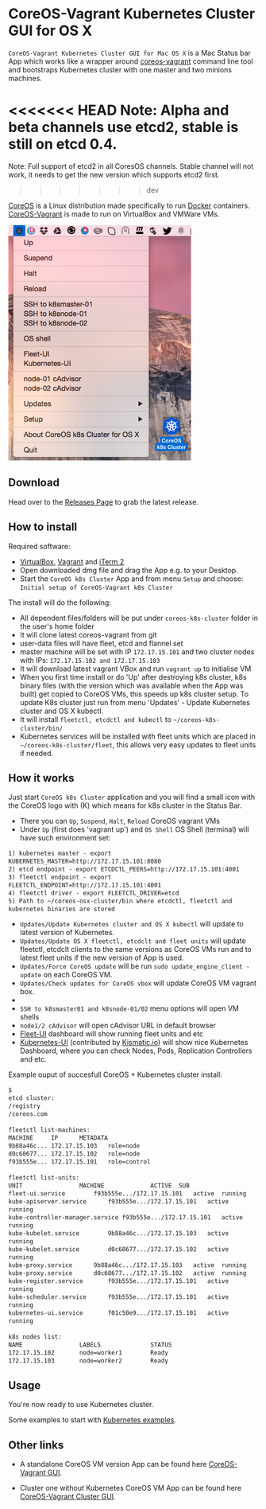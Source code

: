 CoreOS-Vagrant Kubernetes Cluster GUI for OS X
============================

`CoreOS-Vagrant Kubernetes Cluster GUI for Mac OS X` is a Mac Status bar App which works like a wrapper around [coreos-vagrant](https://github.com/coreos/coreos-vagrant) command line tool and bootstraps Kubernetes cluster with one master and two minions machines.

<<<<<<< HEAD
Note: Alpha and beta channels use etcd2, stable is still on etcd 0.4.
=======
Note: Full support of etcd2 in all CoresOS channels. Stable channel will not work, it needs to get the new version which supports etcd2 first.
>>>>>>> dev

[CoreOS](https://coreos.com) is a Linux distribution made specifically to run [Docker](https://www.docker.io/) containers.
[CoreOS-Vagrant](https://github.com/coreos/coreos-vagrant) is made to run on VirtualBox and VMWare VMs.

![CoreOS-Vagrant-Kubernetes-Cluster-GUI](coreos-vagrant-k8s-cluster-gui.png "CoreOS-Vagrant-Kubernetes-Cluster-GUI")

Download
--------
Head over to the [Releases Page](https://github.com/rimusz/coreos-osx-gui-kubernetes-cluster/releases) to grab the latest release.


How to install
----------

Required software:
* [VirtualBox](https://www.virtualbox.org/wiki/Downloads), [Vagrant](http://www.vagrantup.com/downloads.html) and [iTerm 2](http://www.iterm2.com/#/section/downloads)
* Open downloaded dmg file and drag the App e.g. to your Desktop.
* Start the `CoreOS k8s Cluster` App and from menu `Setup` and choose: `Initial setup of CoreOS-Vagrant k8s Cluster`

The install will do the following:

* All dependent files/folders will be put under `coreos-k8s-cluster` folder in the user's
 home folder
* It will clone latest coreos-vagrant from git
* user-data files will have fleet, etcd and flannel set
* master machine will be set with IP `172.17.15.101` and two cluster nodes with IPs: `172.17.15.102 and 172.17.15.103`
* It will download latest vagrant VBox and run `vagrant up` to initialise VM
* When you first time install or do 'Up' after destroying k8s cluster, k8s binary files (with the version which was available when the App was built) get copied to CoreOS VMs, this speeds up k8s cluster setup. To update K8s cluster just run from menu 'Updates' - Update Kubernetes cluster and OS X kubectl.
* It will install `fleetctl, etcdctl and kubectl` to `~/coreos-k8s-cluster/bin/`
* Kubernetes services will be installed with fleet units which are placed in `~/coreos-k8s-cluster/fleet`, this allows very easy updates to fleet units if needed.

How it works
------------

Just start `CoreOS k8s Cluster` application and you will find a small icon with the CoreOS logo with (K) which means for k8s cluster in the Status Bar.

* There you can `Up`, `Suspend`, `Halt`, `Reload` CoreOS vagrant VMs
* Under `Up` (first does 'vagrant up') and `OS Shell` OS Shell (terminal) will have such environment set:
````
1) kubernetes master - export KUBERNETES_MASTER=http://172.17.15.101:8080
2) etcd endpoint - export ETCDCTL_PEERS=http://172.17.15.101:4001
3) fleetctl endpoint - export FLEETCTL_ENDPOINT=http://172.17.15.101:4001
4) fleetctl driver - export FLEETCTL_DRIVER=etcd
5) Path to ~/coreos-osx-cluster/bin where etcdctl, fleetctl and kubernetes binaries are stored
````

* `Updates/Update Kubernetes cluster and OS X kubectl` will update to latest version of Kubernetes.
* `Updates/Update OS X fleetctl, etcdclt and fleet units` will update fleetctl, etcdclt clients to the same versions as CoreOS VMs run and to latest fleet units if the new version of App is used.
* `Updates/Force CoreOS update` will be run `sudo update_engine_client -update` on each CoreOS VM.
* `Updates/Check updates for CoreOS vbox` will update CoreOS VM vagrant box.
*
* `SSH to k8smaster01 and k8snode-01/02` menu options will open VM shells
* `node1/2 cAdvisor` will open cAdvisor URL in default browser
* [Fleet-UI](http://fleetui.com) dashboard will show running fleet units and etc
* [Kubernetes-UI](https://github.com/GoogleCloudPlatform/kubernetes/tree/master/www) (contributed by [Kismatic.io](http://kismatic.io/)) will show nice Kubernetes Dashboard, where you can check Nodes, Pods, Replication Controllers and etc.


Example ouput of succesfull CoreOS + Kubernetes cluster install:

````
$ 
etcd cluster:
/registry
/coreos.com

fleetctl list-machines:
MACHINE		IP		METADATA
9b88a46c...	172.17.15.103	role=node
d0c68677...	172.17.15.102	role=node
f93b555e...	172.17.15.101	role=control

fleetctl list-units:
UNIT				MACHINE				ACTIVE	SUB
fleet-ui.service		f93b555e.../172.17.15.101	active	running
kube-apiserver.service		f93b555e.../172.17.15.101	active	running
kube-controller-manager.service	f93b555e.../172.17.15.101	active	running
kube-kubelet.service		9b88a46c.../172.17.15.103	active	running
kube-kubelet.service		d0c68677.../172.17.15.102	active	running
kube-proxy.service		9b88a46c.../172.17.15.103	active	running
kube-proxy.service		d0c68677.../172.17.15.102	active	running
kube-register.service		f93b555e.../172.17.15.101	active	running
kube-scheduler.service		f93b555e.../172.17.15.101	active	running
kubernetes-ui.service		f01c50e9.../172.17.15.101	active	running

k8s nodes list:
NAME                LABELS              STATUS
172.17.15.102       node=worker1        Ready
172.17.15.103       node=worker2        Ready

````




Usage
------------

You're now ready to use Kubernetes cluster.

Some examples to start with [Kubernetes examples](https://github.com/GoogleCloudPlatform/kubernetes/blob/master/examples/).

Other links
-----------
* A standalone CoreOS VM version App can be found here [CoreOS-Vagrant GUI](https://github.com/rimusz/coreos-osx-gui).

* Cluster one without Kubernetes CoreOS VM App can be found here [CoreOS-Vagrant Cluster GUI](https://github.com/rimusz/coreos-osx-gui-cluster).
